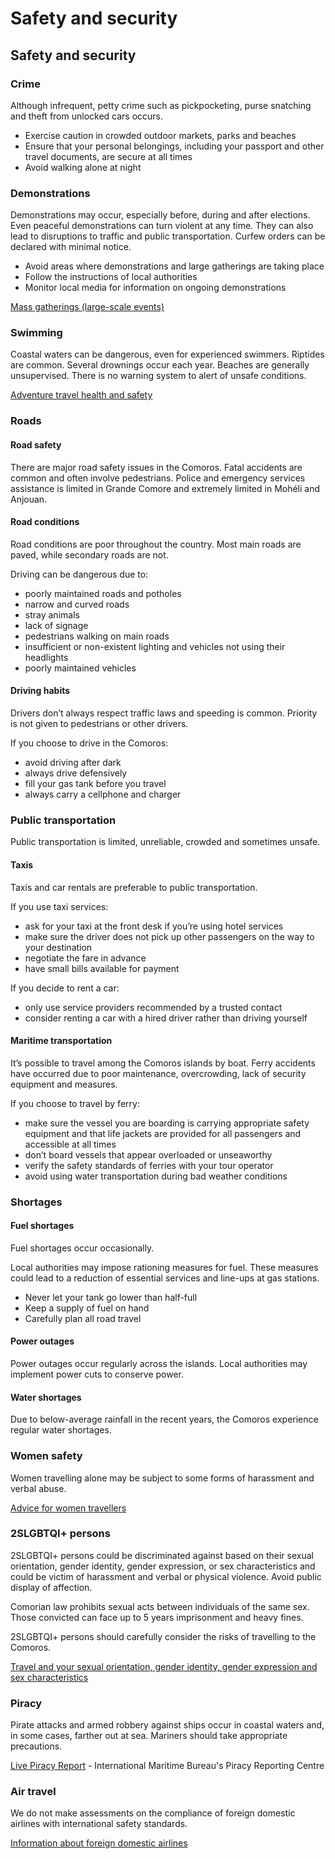# Safety and security

## Safety and security

### Crime

Although infrequent, petty crime such as pickpocketing, purse snatching and theft from unlocked cars occurs.

* Exercise caution in crowded outdoor markets, parks and beaches
* Ensure that your personal belongings, including your passport and other travel documents, are secure at all times
* Avoid walking alone at night

### Demonstrations

Demonstrations may occur, especially before, during and after elections. Even peaceful demonstrations can turn violent at any time. They can also lead to disruptions to traffic and public transportation. Curfew orders can be declared with minimal notice.

* Avoid areas where demonstrations and large gatherings are taking place
* Follow the instructions of local authorities
* Monitor local media for information on ongoing demonstrations

[Mass gatherings (large-scale events)](https://travel.gc.ca/travelling/health-safety/mass-gatherings)

### Swimming

Coastal waters can be dangerous, even for experienced swimmers. Riptides are common. Several drownings occur each year. Beaches are generally unsupervised. There is no warning system to alert of unsafe conditions.

[Adventure travel health and safety](https://travel.gc.ca/travelling/health-safety/adventure-travellers)

### Roads

#### Road safety

There are major road safety issues in the Comoros. Fatal accidents are common and often involve pedestrians. Police and emergency services assistance is limited in Grande Comore and extremely limited in Mohéli and Anjouan.

#### Road conditions

Road conditions are poor throughout the country. Most main roads are paved, while secondary roads are not.

Driving can be dangerous due to:

* poorly maintained roads and potholes
* narrow and curved roads
* stray animals
* lack of signage
* pedestrians walking on main roads
* insufficient or non-existent lighting and vehicles not using their headlights
* poorly maintained vehicles

#### Driving habits

Drivers don’t always respect traffic laws and speeding is common. Priority is not given to pedestrians or other drivers.

If you choose to drive in the Comoros:

* avoid driving after dark
* always drive defensively
* fill your gas tank before you travel
* always carry a cellphone and charger

### Public transportation

Public transportation is limited, unreliable, crowded and sometimes unsafe.

#### Taxis

Taxis and car rentals are preferable to public transportation.

If you use taxi services:

* ask for your taxi at the front desk if you’re using hotel services
* make sure the driver does not pick up other passengers on the way to your destination
* negotiate the fare in advance
* have small bills available for payment

If you decide to rent a car:

* only use service providers recommended by a trusted contact
* consider renting a car with a hired driver rather than driving yourself

#### Maritime transportation

It’s possible to travel among the Comoros islands by boat. Ferry accidents have occurred due to poor maintenance, overcrowding, lack of security equipment and measures.

If you choose to travel by ferry:

* make sure the vessel you are boarding is carrying appropriate safety equipment and that life jackets are provided for all passengers and accessible at all times
* don’t board vessels that appear overloaded or unseaworthy
* verify the safety standards of ferries with your tour operator
* avoid using water transportation during bad weather conditions

### Shortages

#### Fuel shortages

Fuel shortages occur occasionally.

Local authorities may impose rationing measures for fuel. These measures could lead to a reduction of essential services and line-ups at gas stations.

* Never let your tank go lower than half-full
* Keep a supply of fuel on hand
* Carefully plan all road travel

#### Power outages

Power outages occur regularly across the islands. Local authorities may implement power cuts to conserve power.

#### Water shortages

Due to below-average rainfall in the recent years, the Comoros experience regular water shortages.

### Women safety

Women travelling alone may be subject to some forms of harassment and verbal abuse.

[Advice for women travellers](https://travel.gc.ca/travelling/health-safety/advice-for-women-travellers "Advice for women travellers")

### 2SLGBTQI+ persons

2SLGBTQI+ persons could be discriminated against based on their sexual orientation, gender identity, gender expression, or sex characteristics and could be victim of harassment and verbal or physical violence. Avoid public display of affection.

Comorian law prohibits sexual acts between individuals of the same sex. Those convicted can face up to 5 years imprisonment and heavy fines.

2SLGBTQI+ persons should carefully consider the risks of travelling to the Comoros.

[Travel and your sexual orientation, gender identity, gender expression and sex characteristics](https://travel.gc.ca/travelling/health-safety/lgbt-travel)

### Piracy

Pirate attacks and armed robbery against ships occur in coastal waters and, in some cases, farther out at sea. Mariners should take appropriate precautions.

[Live Piracy Report](https://icc-ccs.org/piracy-reporting-centre/live-piracy-report) - International Maritime Bureau's Piracy Reporting Centre

### Air travel

We do not make assessments on the compliance of foreign domestic airlines with international safety standards.

[Information about foreign domestic airlines](https://travel.gc.ca/air/in-flight-safety#other)

###